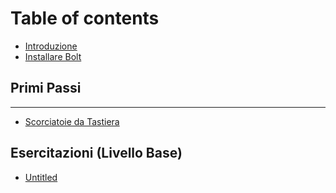 # Table of contents

* [Introduzione](README.md)
* [Installare Bolt](installare-bolt.md)

## Primi Passi

---

* [Scorciatoie da Tastiera](scorciatoie-da-tastiera.md)

## Esercitazioni \(Livello Base\)

* [Untitled](esercitazioni-livello-base/untitled.md)

